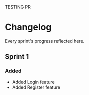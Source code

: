 TESTING PR

# Changelog

Every sprint's progress reflected here.

## Sprint 1

### Added

- Added Login feature
- Added Register feature
